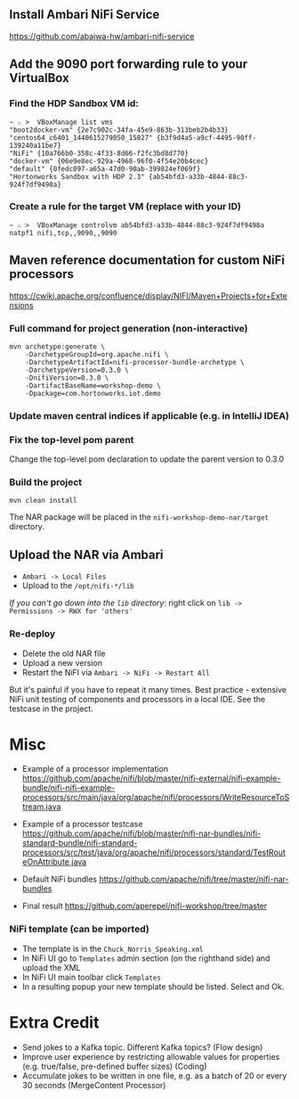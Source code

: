 ## Install Ambari NiFi Service
https://github.com/abajwa-hw/ambari-nifi-service

## Add the 9090 port forwarding rule to your VirtualBox
### Find the HDP Sandbox VM id:

```
~ ♨ >  VBoxManage list vms
"boot2docker-vm" {2e7c902c-34fa-45e9-863b-313beb2b4b33}
"centos64_c6401_1440615279050_15827" {b3f9d4a5-a9cf-4495-90ff-139240a11be7}
"NiFi" {10a766b0-358c-4f33-8d66-f2fc3bd8d770}
"docker-vm" {06e9e8ec-929a-4968-96f0-4f54e20b4cec}
"default" {0fedc097-a65a-47d0-90ab-399824ef069f}
"Hortonworks Sandbox with HDP 2.3" {ab54bfd3-a33b-4844-88c3-924f7df9498a}
```

### Create a rule for the target VM (replace with your ID)

```
~ ♨ >  VBoxManage controlvm ab54bfd3-a33b-4844-88c3-924f7df9498a natpf1 nifi,tcp,,9090,,9090
```


## Maven reference documentation for custom NiFi processors
https://cwiki.apache.org/confluence/display/NIFI/Maven+Projects+for+Extensions

### Full command for project generation (non-interactive)

```
mvn archetype:generate \
    -DarchetypeGroupId=org.apache.nifi \
    -DarchetypeArtifactId=nifi-processor-bundle-archetype \
    -DarchetypeVersion=0.3.0 \
    -DnifiVersion=0.3.0 \
    -DartifactBaseName=workshop-demo \
    -Dpackage=com.hortonworks.iot.demo
```

### Update maven central indices if applicable (e.g. in IntelliJ IDEA)

### Fix the top-level pom parent
Change the top-level pom declaration to update the parent version to 0.3.0

### Build the project

```
mvn clean install
```
The NAR package will be placed in the `nifi-workshop-demo-nar/target` directory.

## Upload the NAR via Ambari
* `Ambari -> Local Files`
* Upload to the `/opt/nifi-*/lib`

*If you can't go down into the `lib` directory*: right click on `lib -> Permissions -> RWX for 'others'`

### Re-deploy
* Delete the old NAR file
* Upload a new version
* Restart the NiFI via `Ambari -> NiFi -> Restart All`

But it's painful if you have to repeat it many times. Best practice - extensive NiFi unit testing of components and processors in a local IDE.
 See the testcase in the project.


# Misc
* Example of a processor implementation
https://github.com/apache/nifi/blob/master/nifi-external/nifi-example-bundle/nifi-nifi-example-processors/src/main/java/org/apache/nifi/processors/WriteResourceToStream.java

* Example of a processor testcase
https://github.com/apache/nifi/blob/master/nifi-nar-bundles/nifi-standard-bundle/nifi-standard-processors/src/test/java/org/apache/nifi/processors/standard/TestRouteOnAttribute.java

* Default NiFi bundles
https://github.com/apache/nifi/tree/master/nifi-nar-bundles

* Final result
https://github.com/aperepel/nifi-workshop/tree/master

### NiFi template (can be imported)
* The template is in the `Chuck_Norris_Speaking.xml`
* In NiFi UI go to `Templates` admin section (on the righthand side) and upload the XML
* In NiFi UI main toolbar click `Templates`
* In a resulting popup your new template should be listed. Select and Ok. 

# Extra Credit

- Send jokes to a Kafka topic. Different Kafka topics? (Flow design)
- Improve user experience by restricting allowable values for properties (e.g. true/false, pre-defined buffer sizes) (Coding)
- Accumulate jokes to be written in one file, e.g. as a batch of 20 or every 30 seconds (MergeContent Processor)